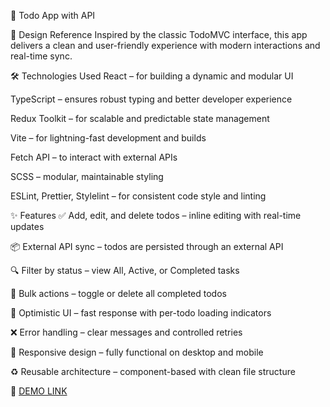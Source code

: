 📝 Todo App with API

🎨 Design Reference
Inspired by the classic TodoMVC interface, this app delivers a clean and user-friendly experience with modern interactions and real-time sync.

🛠️ Technologies Used
React – for building a dynamic and modular UI

TypeScript – ensures robust typing and better developer experience

Redux Toolkit – for scalable and predictable state management

Vite – for lightning-fast development and builds

Fetch API – to interact with external APIs

SCSS – modular, maintainable styling

ESLint, Prettier, Stylelint – for consistent code style and linting

✨ Features
✅ Add, edit, and delete todos – inline editing with real-time updates

📦 External API sync – todos are persisted through an external API

🔍 Filter by status – view All, Active, or Completed tasks

🔁 Bulk actions – toggle or delete all completed todos

💾 Optimistic UI – fast response with per-todo loading indicators

❌ Error handling – clear messages and controlled retries

📱 Responsive design – fully functional on desktop and mobile

♻️ Reusable architecture – component-based with clean file structure

🔗 [DEMO LINK](https://vitaliihutsalo.github.io/Todo-App/)
